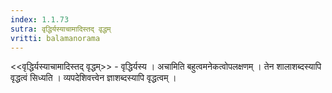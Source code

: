 ```yaml
---
index: 1.1.73
sutra: वृद्धिर्यस्याचामादिस्तद् वृद्धम्
vritti: balamanorama
---
```


<<वृद्धिर्यस्याचामादिस्तद् वृद्धम्>> - वृद्धिर्यस्य । अचामिति बहुत्वमनेकत्वोपलक्षणम् । तेन शालाशब्दस्यापि वृद्धत्वं सिध्यति । व्यपदेशिवत्त्वेन ज्ञाशब्दस्यापि वृद्धत्वम् । 